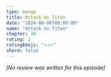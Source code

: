 ```yaml
---
type: manga
title: Attack on Titan
date: "2024-08-06T00:00:00"
name: "Attack on Titan"
chapter: 38
rating: 3
ratingEmoji: "⭐️⭐️⭐️"
share: false
---
```


_[No review was written for this episode]_